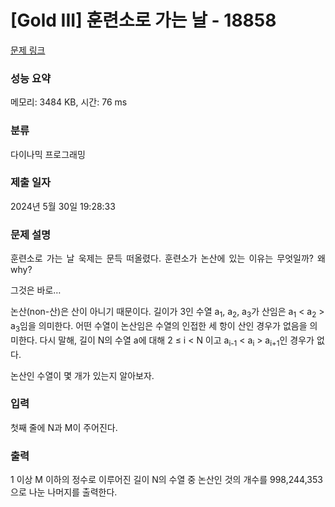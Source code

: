 # [Gold III] 훈련소로 가는 날 - 18858 

[문제 링크](https://www.acmicpc.net/problem/18858) 

### 성능 요약

메모리: 3484 KB, 시간: 76 ms

### 분류

다이나믹 프로그래밍

### 제출 일자

2024년 5월 30일 19:28:33

### 문제 설명

<p style="text-align: justify;">훈련소로 가는 날 욱제는 문득 떠올렸다. 훈련소가 논산에 있는 이유는 무엇일까? 왜 why?</p>

<p>그것은 바로…</p>

<p> </p>

<p> </p>

<p> </p>

<p> </p>

<p> </p>

<p> </p>

<p>논산(non-산)은 산이 아니기 때문이다. 길이가 3인 수열 a<sub>1</sub>, a<sub>2</sub>, a<sub>3</sub>가 산임은 a<sub>1</sub> < a<sub>2</sub> > a<sub>3</sub>임을 의미한다. 어떤 수열이 논산임은 수열의 인접한 세 항이 산인 경우가 없음을 의미한다. 다시 말해, 길이 N의 수열 a에 대해 2 ≤ i < N 이고 a<sub>i-1</sub> < a<sub>i</sub> > a<sub>i+1</sub>인 경우가 없다.</p>

<p>논산인 수열이 몇 개가 있는지 알아보자.</p>

### 입력 

 <p>첫째 줄에 N과 M이 주어진다.</p>

### 출력 

 <p>1 이상 M 이하의 정수로 이루어진 길이 N의 수열 중 논산인 것의 개수를 998,244,353으로 나눈 나머지를 출력한다.</p>

